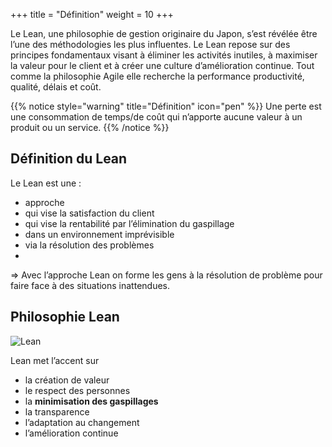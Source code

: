 
+++
title = "Définition"
weight = 10
+++

Le Lean, une philosophie de gestion originaire du Japon, s’est révélée être l’une des méthodologies les plus influentes. Le Lean repose sur des principes fondamentaux visant à éliminer les activités inutiles, à maximiser la valeur pour le client et à créer une culture d’amélioration continue. Tout comme la philosophie Agile elle recherche la performance productivité,
qualité, délais et coût.

{{% notice style="warning" title="Définition" icon="pen" %}}
Une perte est une consommation de temps/de coût qui n’apporte aucune valeur à un
produit ou un service.
{{% /notice %}}

## Définition du Lean
Le Lean est une :
- approche
- qui vise la satisfaction du client
- qui vise la rentabilité par l’élimination du gaspillage
- dans un environnement imprévisible
- via la résolution des problèmes
- 
⇒ Avec l’approche Lean on forme les gens à la résolution de problème pour faire face à des
situations inattendues.

## Philosophie Lean

![Lean](../images/lean.png)

Lean met l’accent sur
- la création de valeur
- le respect des personnes
- la **minimisation des gaspillages**
- la transparence
- l’adaptation au changement
- l’amélioration continue